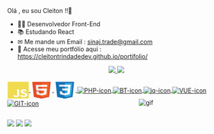 Olá , eu sou Cleiton !!👋

- 👨‍💻 Desenvolvedor Front-End
- 📚 Estudando React
- ✉ Me mande um Email : sinaj.trade@gmail.com
- 💾 Acesse meu portfólio aqui :  https://cleitontrindadedev.github.io/portifolio/


<div align="center">
  <a href="https://github.com/CleitonTrindadeDev">
  <img height="180em" src="https://github-readme-stats.vercel.app/api?username=CleitonTrindadeDev&show_icons=true&theme=dracula&include_all_commits=true&count_private=true"/>
  <img height="180em" src="https://github-readme-stats.vercel.app/api/top-langs/?username=CleitonTrindadeDev&layout=compact&langs_count=7&theme=dracula"/>
</div>
  
<div style="display: inline_block"><br>
  <img align="center" alt="Jsicon" height="40" width="50" src="https://raw.githubusercontent.com/devicons/devicon/master/icons/javascript/javascript-plain.svg">
  <img align="center" alt="HTML-icon" height="40" width="50" src="https://raw.githubusercontent.com/devicons/devicon/master/icons/html5/html5-original.svg">
  <img align="center" alt="CSS-icon" height="40" width="50" src="https://raw.githubusercontent.com/devicons/devicon/master/icons/css3/css3-original.svg">
  <img align="center" alt="PHP-icon" height="50" width="50" src="https://cdn.jsdelivr.net/gh/devicons/devicon/icons/php/php-original.svg">
  <img align="center" alt="BT-icon" height="40" width="50" src="https://cdn.jsdelivr.net/gh/devicons/devicon/icons/bootstrap/bootstrap-original-wordmark.svg" />
  <img align="right" alt="gif" width="200" src="https://raw.githubusercontent.com/trepichio/trepichio/master/assets/code.gif">
  <img align="center" alt="jq-icon" height="40" width="50" src="https://cdn.jsdelivr.net/gh/devicons/devicon/icons/jquery/jquery-plain-wordmark.svg" /
</div>
  <img align="center" alt="VUE-icon" height="40" width="50" src="https://cdn.jsdelivr.net/gh/devicons/devicon/icons/vuejs/vuejs-original-wordmark.svg" />
  <img align="center" alt="GIT-icon" height="40" width="50" src="https://cdn.jsdelivr.net/gh/devicons/devicon/icons/git/git-original.svg" />
  
   ##
  
<div> 
  <a href="https://www.instagram.com/cleiton_trindadee/" target="_blank"><img src="https://img.shields.io/badge/-Instagram-%23E4405F?style=for-the-badge&logo=instagram&logoColor=white" target="_blank"></a>
  <a href = "mailto:sinaj.trade@gmail.com"><img src="https://img.shields.io/badge/-Gmail-%23333?style=for-the-badge&logo=gmail&logoColor=white" target="_blank"></a>
  <a href=https://www.linkedin.com/in/cleiton-trindade-65352a222/" target="_blank"><img src="https://img.shields.io/badge/-LinkedIn-%230077B5?style=for-the-badge&logo=linkedin&logoColor=white" target="_blank"></a> 
</div>


